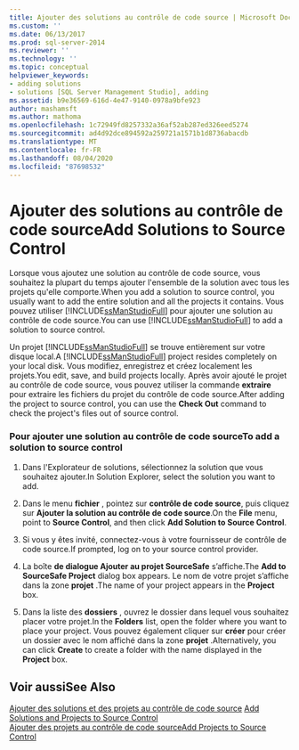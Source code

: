 ```yaml
---
title: Ajouter des solutions au contrôle de code source | Microsoft Docs
ms.custom: ''
ms.date: 06/13/2017
ms.prod: sql-server-2014
ms.reviewer: ''
ms.technology: ''
ms.topic: conceptual
helpviewer_keywords:
- adding solutions
- solutions [SQL Server Management Studio], adding
ms.assetid: b9e36569-616d-4e47-9140-0978a9bfe923
author: mashamsft
ms.author: mathoma
ms.openlocfilehash: 1c72949fd8257332a36af52ab287ed326eed5274
ms.sourcegitcommit: ad4d92dce894592a259721a1571b1d8736abacdb
ms.translationtype: MT
ms.contentlocale: fr-FR
ms.lasthandoff: 08/04/2020
ms.locfileid: "87698532"
---
```

# <a name="add-solutions-to-source-control"></a><span data-ttu-id="b507e-102">Ajouter des solutions au contrôle de code source</span><span class="sxs-lookup"><span data-stu-id="b507e-102">Add Solutions to Source Control</span></span>
  <span data-ttu-id="b507e-103">Lorsque vous ajoutez une solution au contrôle de code source, vous souhaitez la plupart du temps ajouter l'ensemble de la solution avec tous les projets qu'elle comporte.</span><span class="sxs-lookup"><span data-stu-id="b507e-103">When you add a solution to source control, you usually want to add the entire solution and all the projects it contains.</span></span> <span data-ttu-id="b507e-104">Vous pouvez utiliser [!INCLUDE[ssManStudioFull](../includes/ssmanstudiofull-md.md)] pour ajouter une solution au contrôle de code source.</span><span class="sxs-lookup"><span data-stu-id="b507e-104">You can use [!INCLUDE[ssManStudioFull](../includes/ssmanstudiofull-md.md)] to add a solution to source control.</span></span>  
  
 <span data-ttu-id="b507e-105">Un projet [!INCLUDE[ssManStudioFull](../includes/ssmanstudiofull-md.md)] se trouve entièrement sur votre disque local.</span><span class="sxs-lookup"><span data-stu-id="b507e-105">A [!INCLUDE[ssManStudioFull](../includes/ssmanstudiofull-md.md)] project resides completely on your local disk.</span></span> <span data-ttu-id="b507e-106">Vous modifiez, enregistrez et créez localement les projets.</span><span class="sxs-lookup"><span data-stu-id="b507e-106">You edit, save, and build projects locally.</span></span> <span data-ttu-id="b507e-107">Après avoir ajouté le projet au contrôle de code source, vous pouvez utiliser la commande **extraire** pour extraire les fichiers du projet du contrôle de code source.</span><span class="sxs-lookup"><span data-stu-id="b507e-107">After adding the project to source control, you can use the **Check Out** command to check the project's files out of source control.</span></span>  
  
### <a name="to-add-a-solution-to-source-control"></a><span data-ttu-id="b507e-108">Pour ajouter une solution au contrôle de code source</span><span class="sxs-lookup"><span data-stu-id="b507e-108">To add a solution to source control</span></span>  
  
1.  <span data-ttu-id="b507e-109">Dans l'Explorateur de solutions, sélectionnez la solution que vous souhaitez ajouter.</span><span class="sxs-lookup"><span data-stu-id="b507e-109">In Solution Explorer, select the solution you want to add.</span></span>  
  
2.  <span data-ttu-id="b507e-110">Dans le menu **fichier** , pointez sur **contrôle de code source**, puis cliquez sur **Ajouter la solution au contrôle de code source**.</span><span class="sxs-lookup"><span data-stu-id="b507e-110">On the **File** menu, point to **Source Control**, and then click **Add Solution to Source Control**.</span></span>  
  
3.  <span data-ttu-id="b507e-111">Si vous y êtes invité, connectez-vous à votre fournisseur de contrôle de code source.</span><span class="sxs-lookup"><span data-stu-id="b507e-111">If prompted, log on to your source control provider.</span></span>  
  
4.  <span data-ttu-id="b507e-112">La boîte **de dialogue Ajouter au projet SourceSafe** s’affiche.</span><span class="sxs-lookup"><span data-stu-id="b507e-112">The **Add to SourceSafe Project** dialog box appears.</span></span> <span data-ttu-id="b507e-113">Le nom de votre projet s’affiche dans la zone **projet** .</span><span class="sxs-lookup"><span data-stu-id="b507e-113">The name of your project appears in the **Project** box.</span></span>  
  
5.  <span data-ttu-id="b507e-114">Dans la liste des **dossiers** , ouvrez le dossier dans lequel vous souhaitez placer votre projet.</span><span class="sxs-lookup"><span data-stu-id="b507e-114">In the **Folders** list, open the folder where you want to place your project.</span></span> <span data-ttu-id="b507e-115">Vous pouvez également cliquer sur **créer** pour créer un dossier avec le nom affiché dans la zone **projet** .</span><span class="sxs-lookup"><span data-stu-id="b507e-115">Alternatively, you can click **Create** to create a folder with the name displayed in the **Project** box.</span></span>  
  
## <a name="see-also"></a><span data-ttu-id="b507e-116">Voir aussi</span><span class="sxs-lookup"><span data-stu-id="b507e-116">See Also</span></span>  
 <span data-ttu-id="b507e-117">[Ajouter des solutions et des projets au contrôle de code source](../../2014/database-engine/add-solutions-and-projects-to-source-control.md) </span><span class="sxs-lookup"><span data-stu-id="b507e-117">[Add Solutions and Projects to Source Control](../../2014/database-engine/add-solutions-and-projects-to-source-control.md) </span></span>  
 [<span data-ttu-id="b507e-118">Ajouter des projets au contrôle de code source</span><span class="sxs-lookup"><span data-stu-id="b507e-118">Add Projects to Source Control</span></span>](../../2014/database-engine/add-projects-to-source-control.md)  
  
  

